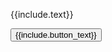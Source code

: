 <script type="text/javascript" src="/assets/js/mailjet_iframe_handler.js"></script>


<div class="iframe-container" id="iframe-container">
    <p>{{include.text}}</p>
    <button onClick="loadMailjetIframe('{{include.url}}', '{{include.css_class}}')" id="load-iframe-button" class="space-button">{{include.button_text}}</button>
</div>

<!-- <script type="text/javascript">
//    document.getElementById("load-iframe-button").addEventListener("click", function() {
//        loadIframe('{{include.url}}', '{{include.css_class}}');
//    });

</script> -->

